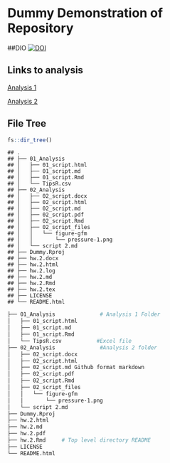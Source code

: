 # Dummy Demonstration of Repository

\##DIO
[![DOI](https://zenodo.org/badge/938398305.svg)](https://doi.org/10.5281/zenodo.14934191)

## Links to analysis

[Analysis 1](01_Analysis/01_script.md)

[Analysis 2](01_Analysis/02_script.md)

## File Tree

``` r
fs::dir_tree()
```

    ## .
    ## ├── 01_Analysis
    ## │   ├── 01_script.html
    ## │   ├── 01_script.md
    ## │   ├── 01_script.Rmd
    ## │   └── TipsR.csv
    ## ├── 02_Analysis
    ## │   ├── 02_script.docx
    ## │   ├── 02_script.html
    ## │   ├── 02_script.md
    ## │   ├── 02_script.pdf
    ## │   ├── 02_script.Rmd
    ## │   ├── 02_script_files
    ## │   │   └── figure-gfm
    ## │   │       └── pressure-1.png
    ## │   └── script 2.md
    ## ├── Dummy.Rproj
    ## ├── hw.2.docx
    ## ├── hw.2.html
    ## ├── hw.2.log
    ## ├── hw.2.md
    ## ├── hw.2.Rmd
    ## ├── hw.2.tex
    ## ├── LICENSE
    ## └── README.html

``` bash
├── 01_Analysis              # Analysis 1 Folder
│   ├── 01_script.html
│   ├── 01_script.md
│   ├── 01_script.Rmd
│   └── TipsR.csv           #Excel file
├── 02_Analysis              #Analysis 2 folder
│   ├── 02_script.docx
│   ├── 02_script.html
│   ├── 02_script.md Github format markdown
│   ├── 02_script.pdf
│   ├── 02_script.Rmd
│   ├── 02_script_files
│   │   └── figure-gfm
│   │       └── pressure-1.png
│   └── script 2.md
├── Dummy.Rproj
├── hw.2.html
├── hw.2.md
├── hw.2.pdf
├── hw.2.Rmd     # Top level directory README
├── LICENSE
└── README.html
```
